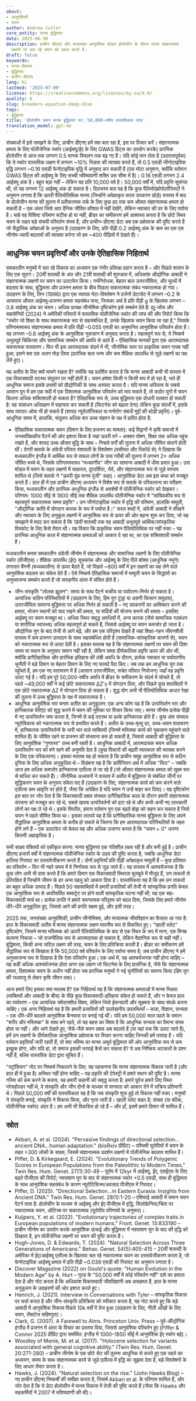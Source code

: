 ```yaml
---
about:
- आनुवंशिकी
- चयन
author: Andrew Cutler
core_entity: मानव बुद्धिमत्ता
date: 2025-06-30
description: प्राचीन डीएनए और मात्रात्मक-आनुवंशिक मॉडल होलोसीन के दौरान मानव संज्ञानात्मक
  लक्षणों पर चल रहे चयन को प्रकट करते हैं।
draft: false
keywords:
- मानव-विकास
- बुद्धिमत्ता
- प्राचीन-डीएनए
lang: hi
lastmod: '2025-07-09'
license: https://creativecommons.org/licenses/by-sa/4.0/
quality: 6
slug: breeders-equation-deep-dive
tags:
- बुद्धिमत्ता
title: 'होलोसीन चयन मानव बुद्धिमत्ता पर: 50,000-वर्षीय वास्तविकता जांच'
translation_model: gpt-4o
---
```


संख्याओं में इसे समझने के लिए, प्राचीन डीएनए हमें क्या बता रहा है, इस पर विचार करें। संज्ञानात्मक क्षमता के लिए पॉलीजेनिक स्कोर (आईक्यू/ईए के लिए GWAS हिट्स का उपयोग करके) प्रारंभिक होलोसीन से आज तक लगभग 0.5 मानक विचलन तक बढ़ गए हैं। यदि कोई मान लेता है (उदारतापूर्वक) कि ये स्कोर वास्तविक लक्षण में लगभग ~10% भिन्नता की व्याख्या करते हैं, तो 0.5 एसडी जीनोटाइपिक वृद्धि लगभग ~0.16 एसडी फेनोटाइपिक वृद्धि में अनुवाद कर सकती है (एक मोटा अनुमान, क्योंकि वर्तमान GWAS हिट्स की आईक्यू के लिए सच्ची भविष्यवाणी शक्ति उस सीमा में है)। 0.16 एसडी लगभग 2.4 आईक्यू अंक है। बहुत बड़ा नहीं – लेकिन यह प्रति 10,000 वर्ष है। 50,000 वर्षों में, यदि प्रवृत्ति सुसंगत थी, तो यह लगभग 12 आईक्यू अंक हो सकता है। दिलचस्प बात यह है कि कुछ पैलियोएंथ्रोपोलॉजिस्टों ने अनुमान लगाया है कि ऊपरी पैलियोलिथिक मानव (जिन्होंने अपेक्षाकृत सरल उपकरण छोड़े) वास्तव में बाद के होलोसीन मानव की तुलना में प्रतीकात्मक तर्क के लिए कुछ हद तक कम औसत संज्ञानात्मक क्षमता हो सकती है – एक अंतर जिसे आप दैनिक जीवित कौशल में नहीं देखेंगे, लेकिन नवाचार की दर के लिए पर्याप्त है। चाहे वह विशिष्ट परिमाण सटीक हो या नहीं, ब्रीडर का समीकरण हमें आश्वस्त करता है कि छोटे स्थिर चयन के तहत बड़े संचयी परिवर्तन संभव हैं, और प्राचीन-डीएनए डेटा अब एक प्रक्षेपवक्र की पुष्टि करते हैं जो सैद्धांतिक अपेक्षाओं के अनुरूप है (उदाहरण के लिए, प्रति पीढ़ी 0.2 आईक्यू अंक के क्रम का एक एस जीनोम-व्यापी बदलावों की व्याख्या करेगा जो हम ~400 पीढ़ियों में देखते हैं)।

## आधुनिक चयन प्रवृत्तियाँ और उनके ऐतिहासिक निहितार्थ

समकालीन मनुष्यों में चल रहे विकास का अध्ययन एक गंभीर प्रतिपक्ष प्रदान करता है – और पिछले शासन के लिए एक सुराग। 20वीं शताब्दी के अंत और 21वीं शताब्दी की शुरुआत में, अधिकांश औद्योगिक आबादी ने संज्ञानात्मक लक्षणों पर चयन का उलटफेर किया। गर्भनिरोधक, बेहतर बाल उत्तरजीविता, और मूल्यों में बदलाव के साथ, बुद्धिमत्ता और प्रजनन क्षमता के बीच पिछला सकारात्मक संबंध नकारात्मक हो गया। उदाहरण के लिए, लिन (1996) द्वारा एक व्यापक मेटा-विश्लेषण ने दर्जनों डेटासेट में लगभग –0.2 के आसपास औसत आईक्यू–प्रजनन क्षमता सहसंबंध पाया, जिसका अर्थ है प्रति पीढ़ी g के खिलाफ लगभग –0.8 आईक्यू अंक का चयन। अधिक प्रत्यक्ष जीनोमिक दृष्टिकोण इसे समर्थन देते हैं: ह्यू-जोंस और सहयोगियों (2024) ने अमेरिकी परिवारों में वास्तविक पॉलीजेनिक स्कोर की जांच की और रिपोर्ट किया कि "स्कोर जो शिक्षा के साथ सकारात्मक रूप से सहसंबंधित हैं, उनके खिलाफ चयन किया जा रहा है," जिसके परिणामस्वरूप संज्ञानात्मक क्षमता में प्रति पीढ़ी –0.055 एसडी का अनुमानित आनुवंशिक परिवर्तन होता है। यह लगभग –0.6 आईक्यू अंक के आनुवंशिक नुकसान में अनुवाद करता है। महत्वपूर्ण रूप से, ये निष्कर्ष अभूतपूर्व चिकित्सा और सामाजिक समर्थन की अवधि से आते हैं – ऐतिहासिक मानकों द्वारा एक आरामदायक चयनात्मक वातावरण। फिर भी इस आरामदायक संदर्भ में भी, जीनोमिक स्तर पर प्राकृतिक चयन गायब नहीं हुआ; इसने बस एक अलग मोड़ लिया (प्रारंभिक बाल जन्म और कम शैक्षिक उपलब्धि से जुड़े लक्षणों का पक्ष लेते हुए)।

यह अतीत के लिए क्यों मायने रखता है? क्योंकि यह प्रदर्शित करता है कि मानव आबादी कभी भी वास्तव में एक विकासवादी तटस्थ संतुलन पर नहीं होती है। चयन हमेशा किसी न किसी रूप में हो रहा है, भले ही आधुनिक समाज इसके प्रभावों को प्रौद्योगिकी के साथ अस्पष्ट करता है। यदि मानव अस्तित्व के सबसे आसान युग में हम एक सदी में एक दिशात्मक आनुवंशिक परिवर्तन को माप सकते हैं, तो कठोर युगों में चयन कितना अधिक शक्तिशाली हो सकता है? ऐतिहासिक रूप से, उच्च बुद्धिमत्ता एक दोधारी तलवार हो सकती है: यह संसाधन अधिग्रहण में सहायता कर सकती है (फिटनेस को बढ़ावा देना) लेकिन कुछ संदर्भों में, इसके साथ व्यापार-ऑफ भी हो सकते हैं (शायद न्यूरोलॉजिकल या मनोरोग संबंधी मुद्दों की थोड़ी प्रवृत्ति)। पूर्व-आधुनिक समय में, हालांकि, संतुलन अधिक बार उच्च संज्ञान के पक्ष में प्रतीत होता है:
- ऐतिहासिक सकारात्मक चयन (दिमाग के लिए प्रजनन का मामला): कई विद्वानों ने कृषि समाजों में जनसांख्यिकीय पैटर्न की ओर इशारा किया है जहां ऊपरी वर्ग – अक्सर पोषण, शिक्षा तक अधिक पहुंच रखते हैं, और शायद उच्च औसत बुद्धि के साथ – निचले वर्गों की तुलना में अधिक जीवित संतानें होती थीं। ग्रेगरी क्लार्क के अंग्रेजी परिवार वंशावली के विश्लेषण (वसीयत और रिकॉर्ड से) ने दिखाया कि मध्यकालीन इंग्लैंड में आर्थिक रूप से सफल लोगों के पास गरीबों की तुलना में लगभग 2× अधिक जीवित बच्चे थे, जिसके परिणामस्वरूप "मध्यवर्गीय" जीन का सामान्य आबादी में धीमा प्रसार हुआ। उस मॉडल में चयन के तहत लक्षणों में साक्षरता, दूरदर्शिता, धैर्य, और संज्ञानात्मक रूप से जुड़े स्वभाव शामिल थे (जिसे क्लार्क ने "ऊपरी पूंछ मानव पूंजी" कहा)। आनुवंशिक डेटा अब इस कथा को मजबूत करते हैं। हाल ही में एक प्राचीन डीएनए अध्ययन ने विशेष रूप से क्लार्क के परिकल्पना का परीक्षण किया, मध्यकालीन और प्रारंभिक आधुनिक इंग्लैंड से अवशेषों में पॉलीजेनिक स्कोर को देखकर। परिणाम: 1000 सीई से 1800 सीई तक शैक्षिक उपलब्धि पॉलीजेनिक स्कोर में "सांख्यिकीय रूप से महत्वपूर्ण सकारात्मक समय प्रवृत्ति"। उन जीनोटाइपिक स्कोर में वृद्धि की परिमाण, हालांकि मामूली, "औद्योगिक क्रांति में योगदान कारक के रूप में पर्याप्त है।" सरल शब्दों में, अंग्रेजी आबादी ने सीखने और नवाचार के लिए अनुकूल लक्षणों में आनुवंशिक रूप से ऊपर की ओर बढ़ना शुरू कर दिया, जो यह समझाने में मदद कर सकता है कि 18वीं शताब्दी तक वह आबादी अभूतपूर्व आर्थिक/सांस्कृतिक विस्फोट के लिए कैसे तैयार थी। यह विचार कि प्राकृतिक चयन पैलियोलिथिक पर नहीं रुका – यह प्रारंभिक आधुनिक काल में संज्ञानात्मक क्षमताओं को आकार दे रहा था, का एक शक्तिशाली समर्थन है।

मध्यकालीन बनाम समकालीन अंग्रेजी जीनोम में संज्ञानात्मक और सामाजिक लक्षणों के लिए पॉलीजेनिक स्कोर (पीजीएस)। शैक्षिक उपलब्धि (ईए) सूचकांक और आईक्यू के लिए पीले बॉक्स (आधुनिक नमूने) लगातार बैंगनी (मध्यकालीन) से ऊपर बैठते हैं, जो पिछले ~800 वर्षों में इन लक्षणों का पक्ष लेने वाले आनुवंशिक बदलाव का संकेत देते हैं। ऐसे निष्कर्ष ऐतिहासिक समाजों में मामूली चयन के सिद्धांतों का अनुभवजन्य समर्थन करते हैं जो सराहनीय अंतर में संचित होते हैं।
- जीन-संस्कृति "लोलक झूलन": समय के साथ पैटर्न चक्रीय या पर्यावरण-निर्भर हो सकता है। अत्यधिक कठिन परिस्थितियों में (उदाहरण के लिए, हिम युग टुंड्रा या अग्रणी किसान समुदाय), उत्तरजीविता सामान्य बुद्धिमत्ता पर अधिक निर्भर हो सकती है – नए उपकरणों का आविष्कार करने की क्षमता, भोजन स्थानों को याद रखने की क्षमता, या सर्दियों की योजना बनाने की क्षमता – इसलिए आईक्यू पर चयन मजबूत था। अधिक स्थिर समृद्ध अवधियों में, अन्य कारक (जैसे सामाजिक गठबंधन या शारीरिक स्वास्थ्य) अधिक महत्वपूर्ण हो सकते हैं, जिससे आईक्यू पर चयन कमजोर हो जाता है। औद्योगिक युग के बाद तेजी से आगे बढ़ें, और हम एक परिदृश्य देखते हैं जहां शिक्षा-गहन जीवनशैली वास्तव में कम प्रजनन उत्पादन के साथ सहसंबंधित होती है (सामाजिक-सांस्कृतिक कारणों से), चयन को नकारात्मक रूप से उलट देती है। इसका मतलब यह है कि संज्ञानात्मक लक्षणों पर चयन की दिशा समय या स्थान के अनुसार समान नहीं रही है, लेकिन समग्र दीर्घकालिक प्रवृत्ति ऊपर की ओर थी, क्योंकि प्रागैतिहासिक और प्रारंभिक इतिहास की लंबी अवधि के दौरान, प्रत्येक नवाचार या पर्यावरणीय चुनौती ने बड़े दिमाग या बेहतर दिमाग के लिए नए फायदे पैदा किए। जब तक हम आधुनिक युग तक पहुँचते हैं, हम एक नए वातावरण में हैं (आसान उत्तरजीविता, सचेत परिवार नियोजन) जहाँ वह प्रवृत्ति उलट गई है। यदि हम पूरे 50,000-वर्षीय अवधि में ब्रीडर के समीकरण के संदर्भ में सोचते हैं, तो पहले ~49,000 वर्षों ने कई छोटे सकारात्मक ΔZ's में योगदान दिया, और पिछले कुछ शताब्दियों ने एक छोटे नकारात्मक ΔZ में योगदान दिया हो सकता है। शुद्ध योग अभी भी पैलियोलिथिक आधार रेखा की तुलना में उच्च बुद्धिमत्ता के पक्ष में सकारात्मक है।
- आधुनिक आनुवंशिक भार बनाम अतीत का अनुकूलन: एक अन्य कोण यह है कि उत्परिवर्तन भार और हानिकारक वेरिएंट को शुद्ध करने में चयन की भूमिका पर विचार किया जाए। मानव जीनोम प्रत्येक पीढ़ी में नए उत्परिवर्तन जमा करता है, जिनमें से कई तटस्थ या हल्के हानिकारक होते हैं। कुछ अंश संभवतः न्यूरोविकास को नकारात्मक रूप से प्रभावित करते हैं। अतीत के उच्च-मृत्यु दर, उच्च-चयन वातावरण में, हानिकारक उत्परिवर्तनों के भारी भार वाले व्यक्तियों (जिनमें मस्तिष्क कार्य को नुकसान पहुंचाने वाले शामिल हैं) के जीवित रहने या प्रजनन की संभावना कम हो सकती है, जिससे आबादी की बुद्धिमत्ता के लिए आनुवंशिक "गुणवत्ता" उच्च बनी रहती है। आधुनिक आबादी में, आरामदायक चयन अधिक उत्परिवर्तन भार को बने रहने की अनुमति देता है (कुछ विकारों की बढ़ती व्यापकता की व्याख्या करने के लिए एक परिकल्पना)। इसका मतलब यह हो सकता है कि प्राचीन समूह आनुवंशिक रूप से कठिन दुनिया के लिए अधिक अनुकूलित थे – विडंबना यह है कि डार्विनियन अर्थ में अधिक "फिट" – जबकि आज हम अधिक कमजोर हानिकारक एलील्स ले जा रहे हैं (जो औसत संज्ञानात्मक क्षमता को सूक्ष्म रूप से बाधित कर सकते हैं)। जीनोमिक अध्ययनों ने वास्तव में अतीत में बुद्धिमत्ता से संबंधित जीनों पर शुद्धिकरण चयन के अनुरूप संकेत पाए हैं (उदाहरण के लिए, संज्ञानात्मक कार्य को कम करने वाले एलील्स कम आवृत्ति पर होते हैं, जैसा कि अपेक्षित है यदि चयन ने उन्हें बाहर कर दिया)। यह दृष्टिकोण इस बात पर जोर देता है कि विकासवादी दबाव संभवतः प्रागैतिहासिक काल के दौरान हमारी संज्ञानात्मक संरचना को मजबूत कर रहे थे, सबसे खराब उत्परिवर्तनों को हटा रहे थे और कभी-कभी नए लाभकारी लोगों का पक्ष ले रहे थे। इसके विपरीत, हमारा वर्तमान युग एक बढ़ते बोझ को सहन कर सकता है जिसे चयन ने पहले सीमित किया था। इसका तात्पर्य यह है कि प्रागैतिहासिक मानव बुद्धिमत्ता के लिए अपने सैद्धांतिक आनुवंशिक क्षमता के करीब हो सकते थे जितना कि हम आरामदायक परिस्थितियों के तहत होने लगे हैं – एक उलटफेर जो केवल यह और अधिक उजागर करता है कि "चयन = 0" धारणा कितनी अप्राकृतिक है।

सभी साक्ष्य पंक्तियों को एकीकृत करना: मानव बुद्धिमत्ता एक गतिशील लक्ष्य रही है और बनी हुई है। प्राचीन डीएनए हजारों वर्षों में संज्ञानात्मक पॉलीजेनिक स्कोर के उदय की पुष्टि करता है, जबकि आधुनिक डेटा हालिया गिरावट का दस्तावेजीकरण करते हैं। दोनों प्रवृत्तियाँ प्रति पीढ़ी अपेक्षाकृत मामूली हैं – कुछ प्रतिशत का परिवर्तन – फिर भी गहरे समय में वे निर्णायक रूप से जुड़ जाते हैं। यह वास्तव में आश्चर्यजनक है कि कुछ लोग अभी भी दावा करते हैं कि हमारे दिमाग एक विकासवादी स्थिरता बुलबुले में मौजूद हैं, उन ताकतों से प्रतिरक्षित हैं जिन्होंने जीवन के हर अन्य पहलू को आकार दिया है। वास्तविकता यह है कि हम उन ताकतों का बहुत अधिक उत्पाद हैं। पिछले 50 सहस्राब्दियों में हमारी प्रजातियों की तेजी से सांस्कृतिक प्रगति केवल एक आनुवंशिक रूप से अपरिवर्तित सब्सट्रेट पर होने वाली सांस्कृतिक घटना नहीं थी; यह एक सह-विकासवादी मार्च था। प्रत्येक प्रगति ने हमारे चयनात्मक परिदृश्य को बदल दिया, जिसके लिए हमारे जीनोम धीरे-धीरे अनुकूलित हुए, जिससे आगे की प्रगति सक्षम हुई, और इसी तरह।

2025 तक, जनसंख्या आनुवंशिकी, प्राचीन जीनोमिक्स, और मात्रात्मक जीवविज्ञान का फैसला आ गया है: हाल के विकासवादी अतीत में मानव संज्ञानात्मक लक्षण मापनीय रूप से विकसित हुए। "खाली स्लेट" दृष्टिकोण, जिसने मानव मस्तिष्क को ऊपरी पैलियोलिथिक के बाद से एक स्थिर के रूप में माना, एक विनम्र कल्पना निकला – जो राजनीतिक रूप से आरामदायक हो सकता है, लेकिन वैज्ञानिक रूप से सही नहीं। बुद्धिमत्ता, किसी अन्य जटिल लक्षण की तरह, चयन के लिए प्रतिक्रिया करती है। ब्रीडर का समीकरण हमें सैद्धांतिक रूप से सिखाता है कि 50,000 वर्ष परिवर्तन के लिए पर्याप्त समय है; अब प्राचीन डीएनए ने हमें अनुभवजन्य रूप से दिखाया है कि ऐसा परिवर्तन हुआ। एक अर्थ में, यह आश्चर्यजनक नहीं होना चाहिए – यह कहीं अधिक आश्चर्यजनक होता अगर एक लक्षण जो फिटनेस के लिए प्रासंगिक है, जैसे कि संज्ञानात्मक क्षमता, दिशात्मक चयन के अधीन नहीं होता जब प्रारंभिक मनुष्यों ने नई चुनौतियों का सामना किया (हिम युग की जलवायु से लेकर कृषि जीवन तक)।

आज हमारे लिए इसका क्या मतलब है? एक निहितार्थ यह है कि संज्ञानात्मक क्षमताओं में मानव भिन्नता (व्यक्तियों और आबादी के बीच) के पीछे कुछ विकासवादी-इतिहास संकेत हो सकते हैं, और न केवल हाल का पर्यावरण – एक अत्यधिक संवेदनशील विषय, लेकिन जिसे ईमानदारी और सूक्ष्मता के साथ संपर्क करना चाहिए। एक अन्य निहितार्थ यह है कि हमारी प्रजातियों की उल्लेखनीय उपलब्धियाँ – कला, विज्ञान, सभ्यता – एक धीरे-धीरे बदलते आनुवंशिक कैनवास पर बनाई गई थीं। यदि हम 50,000 साल पहले के समान "शरीर और मस्तिष्क" के साथ बने रहते, तो यह बहस का विषय है कि आधुनिक सभ्यता का पैमाना संभव होता या नहीं। और आगे देखते हुए, जैसे-जैसे चयन दबाव अब बदलते हैं (या यहां तक कि उलट जाते हैं), हमें उन लक्षणों के दीर्घकालिक आनुवंशिक प्रक्षेपवक्र पर विचार करना चाहिए जिनकी हमें परवाह है। यदि वर्तमान प्रवृत्तियाँ जारी रहती हैं, तो क्या भविष्य का मानव अमूर्त बुद्धिमत्ता की ओर आनुवंशिक रूप से कम इच्छुक होगा, और यदि हां, तो समाज इसकी भरपाई कैसे कर सकता है? ये अब निष्क्रिय अटकलों के प्रश्न नहीं हैं, बल्कि वास्तविक डेटा द्वारा सूचित हैं।

"स्ट्रॉसियन" नोट पर निष्कर्ष निकालने के लिए: यह पहचानना कि मानव संज्ञानात्मक विकास जारी है (और हाल ही में हुआ है) अस्थिर नहीं होना चाहिए – यह प्रकृति की टेपेस्ट्री में हमारे स्थान की पुष्टि है। मानव गरिमा को कम करने के बजाय, यह हमारी कहानी को समृद्ध करता है: हमारे पूर्वज हमारे लिए स्थिर प्लेसहोल्डर नहीं थे, वे संस्कृति और जीन दोनों के माध्यम से मानवता को आकार देने में सक्रिय प्रतिभागी थे। पिछले 50,000 वर्षों की वास्तविकता यह है कि जब संस्कृति शुरू हुई तो विकास नहीं रुका। मनुष्यों ने संस्कृति बनाई, संस्कृति ने विकास किया, और नृत्य जारी है। खाली स्लेट बाहर है; संख्या (या बल्कि, पॉलीजेनिक स्कोर) अंदर है। हम अभी भी विकसित हो रहे हैं – और हाँ, इसमें हमारे दिमाग भी शामिल हैं।

## स्रोत

- Akbari, A. et al. (2024). "Pervasive findings of directional selection…ancient DNA…human adaptation." (bioRxiv प्रीप्रिंट) – पश्चिमी यूरोपियों में चयन के तहत >300 लोकी के साक्ष्य, जिसमें संज्ञानात्मक प्रदर्शन लक्षणों में पॉलीजेनिक बदलाव शामिल हैं।
- Piffer, D. & Kirkegaard, E. (2024). "Evolutionary Trends of Polygenic Scores in European Populations from the Paleolithic to Modern Times." Twin Res. Hum. Genet. 27(1):30-49 – यूरोप में 12kyr में आईक्यू, ईए, एसईएस के लिए बढ़ते पीजीएस की रिपोर्ट; नवपाषाण युग के बाद से संज्ञानात्मक स्कोर +0.5 एसडी, साथ ही बुद्धिमत्ता के साथ आनुवंशिक सहसंबंध के कारण न्यूरोटिसिज्म/अवसाद पीजीएस में गिरावट।
- Piffer, D. (2025). "Directional Selection…in Eastern Eurasia: Insights from Ancient DNA." Twin Res. Hum. Genet. 28(1):1-20 – एशियाई आबादी में समान चयन पैटर्न पाता है: होलोसीन के माध्यम से आईक्यू और ईए पीजीएस में वृद्धि, सिज़ोफ्रेनिया/चिंता पर नकारात्मक चयन, ऑटिज्म पर सकारात्मक (यूरोपीय परिणामों के अनुरूप)।
- Kuijpers, Y. et al. (2022). "Evolutionary trajectories of complex traits in European populations of modern humans." Front. Genet. 13:833190 – प्राचीन जीनोम का उपयोग करके आनुवंशिक ऊंचाई और बुद्धिमत्ता में नवपाषाण युग के बाद की वृद्धि को दिखाता है, इन पॉलीजेनिक लक्षणों पर चयन की पुष्टि करता है।
- Hugh-Jones, D. & Edwards, T. (2024). "Natural Selection Across Three Generations of Americans." Behav. Genet. 54(5):405-415 – 20वीं शताब्दी के अमेरिका में ईए/आईक्यू एलील्स के खिलाफ चल रहे नकारात्मक चयन का दस्तावेजीकरण करता है, जो फेनोटाइपिक आईक्यू क्षमता में प्रति पीढ़ी ~0.039 एसडी की गिरावट का अनुमान लगाता है।
- Discover Magazine (2022) on Gould's quote: "Human Evolution in the Modern Age" by A. Hurt – गूल्ड के "50,000 वर्षों में कोई परिवर्तन नहीं" दावे का हवाला देता है और नोट करता है कि अधिकांश विकासवादी जीवविज्ञानी अब असहमत हैं, हाल के मानव अनुकूलन के उदाहरणों की ओर इशारा करते हुए।
- Henrich, J. (2021). Interview in Conversations with Tyler – सांस्कृतिक विकास पर चर्चा करता है और जीन-संस्कृति प्रतिक्रिया को स्वीकार करता है, यह नोट करते हुए कि बड़े आबादी में आनुवंशिक विकास पिछले 10k वर्षों में तेज हुआ (उदाहरण के लिए, नीली आँखों के लिए चयन, लैक्टोज सहिष्णुता)।
- Clark, G. (2007). A Farewell to Alms. Princeton Univ. Press – पूर्व-औद्योगिक इंग्लैंड में प्रजनन में अंतर के विचार का प्रस्ताव दिया, जिससे आनुवंशिक परिवर्तन हुए (Piffer & Connor 2025 प्रीप्रिंट द्वारा समर्थित: इंग्लैंड में 1000–1850 सीई में आनुवंशिक ईए स्कोर बढ़े)।
- Woodley of Menie, M. et al. (2017). "Holocene selection for variants associated with general cognitive ability." (Twin Res. Hum. Genet. 20:271-280) – प्राचीन जीनोम के एक छोटे सेट की तुलना आधुनिक से करते हुए एक पहले का अध्ययन, समय के साथ संज्ञानात्मक कार्य से जुड़े एलील्स में वृद्धि का सुझाव देता है, बड़े विश्लेषणों के लिए आधार तैयार करता है।
- Hawks, J. (2024). "Natural selection on the rise." (John Hawks Blog) – नए प्राचीन डीएनए निष्कर्षों की समीक्षा करता है, जिसमें Akbari et al. के परिणाम शामिल हैं, और जोर देता है कि ये डेटा होलोसीन में मानव विकास में तेजी की पुष्टि करते हैं (जैसा कि Hawks और सहकर्मियों ने 2007 में भविष्यवाणी की थी)।